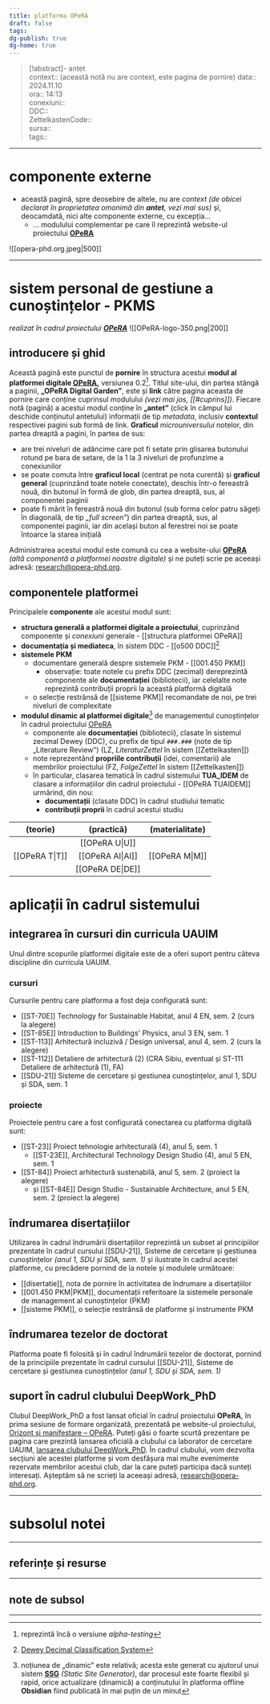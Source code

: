 ```yaml
---
title: platforma OPeRA
draft: false
tags: 
dg-publish: true
dg-home: true
---
```

> [!abstract]- antet  
> context:: (această notă nu are context, este pagina de pornire)
> data:: 2024.11.10  
> ora:: 14:13  
> conexiuni::  
> DDC::  
> ZettelkastenCode::  
> sursa::  
> tags::  


---

# componente externe
- această pagină, spre deosebire de altele, nu are *context* *(de obicei declarat în proprietatea omonimă din **antet**, vezi mai sus)* și, deocamdată, nici alte componente externe, cu excepția...
	- ... modulului complementar pe care îl reprezintă website-ul proiectului **[OPeRA](https://opera-phd.org/)**

![[opera-phd.org.jpeg|500]]

---

# sistem personal de gestiune a cunoștințelor - PKMS
*realizat în cadrul proiectului [**OPeRA**](https://opera-phd.org/)*
![[OPeRA-logo-350.png|200]]
## introducere și ghid
Această pagină este punctul de **pornire** în structura acestui **modul al platformei digitale [OPeRA](https://opera-phd.org/),** versiunea 0.2[^1].
Titlul site-ului, din partea stângă a paginii, **„OPeRA Digital Garden”**, este și **link** către pagina aceasta de pornire care conține cuprinsul modulului *(vezi mai jos, [[#cuprins]])*.
Fiecare notă (pagină) a acestui modul conține în **„antet”** (click în câmpul lui deschide conținutul antetului) informații de tip *metadata*, inclusiv **contextul** respectivei pagini sub formă de link.
**Graficul** *microuniversului* notelor, din partea dreaptă a pagini, în partea de sus:
- are trei niveluri de adâncime care pot fi setate prin glisarea butonului rotund pe bara de setare, de la 1 la 3 niveluri de profunzime a conexiunilor
- se poate comuta între **graficul local** (centrat pe nota curentă) și **graficul general** (cuprinzând toate notele conectate), deschis într-o fereastră nouă, din butonul în formă de glob, din partea dreaptă, sus, al componentei paginii
- poate fi mărit în fereastră nouă din butonul (sub forma celor patru săgeți în diagonală, de tip *„full screen”*) din partea dreaptă, sus, al componentei paginii, iar din același buton al ferestrei noi se poate întoarce la starea inițială

Administrarea acestui modul este comună cu cea a website-ului **[OPeRA](https://opera-phd.org/)** *(altă componentă a platformei noastre digitale)* și ne puteți scrie pe aceeași adresă: research@opera-phd.org.

## componentele platformei
Principalele **componente** ale acestui modul sunt:
- **structura generală a platformei digitale a proiectului**, cuprinzând componente și *conexiuni* generale - [[structura platformei OPeRA]]
- **documentația și mediateca**, în sistem DDC - [[o500 DDC]][^2]
- **sistemele PKM**
	- documentare generală despre sistemele PKM - [[001.450 PKM]]
		- observație: toate notele cu prefix DDC (zecimal) dereprezintă componente ale **documentației** (bibliotecii), iar celelalte note reprezintă contribuții proprii la această platformă digitală
	- o selecție restrânsă de [[sisteme PKM]] recomandate de noi, pe trei niveluri de complexitate
- **modulul dinamic al platformei digitale**[^3] de managementul cunoștințelor în cadrul proiectului [OPeRA](https://opera-phd.org/) 
	- componente ale **documentației** (bibliotecii), clasate în sistemul zecimal Dewey (DDC), cu prefix de tipul `###.###` (note de tip „Literature Review”) (LZ, *LiteraturZettel* în sistem [[Zettelkasten]])
	- note reprezentând **propriile contribuții** (idei, comentarii) ale membrilor proiectului (FZ, *FolgeZettel* în sistem [[Zettelkasten]])
	- în particular, clasarea tematică în cadrul sistemului **TUA_IDEM** de clasare a informațiilor din cadrul proiectului - [[OPeRA TUAIDEM]] urmărind, din nou:
		- **documentații** (clasate DDC) în cadrul studiului tematic
		- **contribuții proprii** în cadrul acestui studiu

|    (teorie)    |    (practică)    | (materialitate) |
|:--------------:|:----------------:|:---------------:|
|                |  [[OPeRA U\|U]]  |                 |
| [[OPeRA T\|T]] | [[OPeRA AI\|AI]] | [[OPeRA M\|M]]  |
|                | [[OPeRA DE\|DE]] |                 |
# aplicații în cadrul sistemului
## integrarea în cursuri din curricula UAUIM
Unul dintre scopurile platformei digitale este de a oferi suport pentru câteva discipline din curricula UAUIM.
### cursuri
Cursurile pentru care platforma a fost deja configurată sunt:
- [[ST-70E]] Technology for Sustainable Habitat, anul 4 EN, sem. 2 (curs la alegere)
- [[ST-85E]] Introduction to Buildings' Physics, anul 3 EN, sem. 1
- [[ST-113]] Arhitectură incluzivă / Design universal, anul 4, sem. 2 (curs la alegere)
- [[ST-112]] Detaliere de arhitectură (2) (CRA Sibiu, eventual și ST-111 Detaliere de arhitectură (1), FA)
- [[SDU-21]] Sisteme de cercetare și gestiunea cunoștințelor, anul 1, SDU și SDA, sem. 1
### proiecte
Proiectele pentru care a fost configurată conectarea cu platforma digitală sunt:
- [[ST-23]] Proiect tehnologie arhitecturală (4), anul 5, sem. 1
	- [[ST-23E]], Architectural Technology Design Studio (4), anul 5 EN, sem. 1
- [[ST-84]] Proiect arhitectură sustenabilă, anul 5, sem. 2 (proiect la alegere)
	- și [[ST-84E]] Design Studio - Sustainable Architecture, anul 5 EN, sem. 2 (proiect la alegere)
## îndrumarea disertațiilor
Utilizarea în cadrul îndrumării disertațiilor reprezintă un subset al principiilor prezentate în cadrul cursului [[SDU-21]], Sisteme de cercetare și gestiunea cunoștințelor *(anul 1, SDU și SDA, sem. 1)* și ilustrate în cadrul acestei platforme, cu precădere pornind de la notele și modulele următoare:
- [[disertatie]], nota de pornire în activitatea de îndrumare a disertațiilor
- [[001.450 PKM|PKM]], documentații referitoare la sistemele personale de management al cunoștințelor (PKM)
- [[sisteme PKM]], o selecție restrânsă de platforme și instrumente PKM
## îndrumarea tezelor de doctorat
Platforma poate fi folosită și în cadrul îndrumării tezelor de doctorat, pornind de la principiile prezentate în cadrul cursului [[SDU-21]], Sisteme de cercetare și gestiunea cunoștințelor *(anul 1, SDU și SDA, sem. 1)*
## suport în cadrul clubului DeepWork_PhD
Clubul DeepWork_PhD a fost lansat oficial în cadrul proiectului **OPeRA**, în prima sesiune de formare organizată, prezentată pe website-ul proiectului, [Orizont și manifestare – OPeRA](https://opera-phd.org/orizont-si-manifestare/). Puteți găsi o foarte scurtă prezentare pe pagina care prezintă lansarea oficială a clubului ca laborator de cercetare UAUIM, [lansarea clubului DeepWork_PhD](https://opera-phd.org/s1-3/).
În cadrul clubului, vom dezvolta secțiuni ale acestei platforme și vom desfășura mai multe evenimente rezervate membrilor acestui club, dar la care puteți participa dacă sunteți interesați. Așteptăm să ne scrieți la aceeași adresă, research@opera-phd.org.



---
# subsolul notei
---
## referințe și resurse


---
## note de subsol
---
[^1]: reprezintă încă o versiune *alpha-testing*
[^2]: [Dewey Decimal Classification System](https://en.wikipedia.org/wiki/Dewey_Decimal_Classification)
[^3]: noțiunea de „dinamic” este relativă; acesta este generat cu ajutorul unui sistem **[SSG](https://medium.com/codex/web-design-patterns-ssr-ssg-and-spa-fadad7673dfe)** *(Static Site Generator)*, dar procesul este foarte flexibil și rapid, orice actualizare (dinamică) a conținutului în platforma offline **Obsidian** fiind publicată în mai puțin de un minut